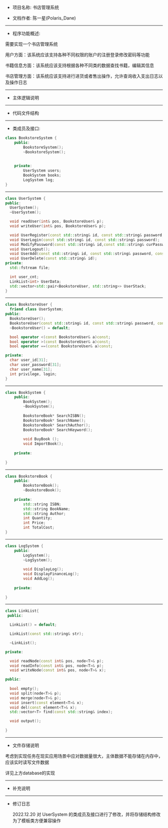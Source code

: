 * 项目名称: 书店管理系统

* 文档作者: 陈一星(Polaris_Dane)

----

* 程序功能概述:

需要实现一个书店管理系统

用户方面：该系统应该支持各种不同权限的账户的注册登录修改密码等功能

书籍信息方面：该系统应该支持根据各种不同类的数据查找书籍，编辑其信息

书店管理方面：该系统应该支持进行进货或者售出操作，允许查询收入支出日志以及操作日志

----

* 主体逻辑说明

----

* 代码文件结构

----

* 类成员及接口:

```cpp
class BookstoreSystem {
    public:
    	BookstoreSystem();
    	~BookstoreSystem();
    	
    	
    private:
    	UserSystem users;
	    BookSystem books;
    	LogSystem log;
}

```

----

```cpp
class UserSystem {
public:
  UserSystem();
  ~UserSystem();

  void readUser(int& pos, BookstoreUser& p);
  void writeUser(int& pos, BookstoreUser& p);

  void UserRegister(const std::string& id, const std::string& password, const std::string& name);
  void UserLogin(const std::string& id, const std::string& password);
  void ModifyPassword(const std::string& id,const std::string& curPassword,const std::string& newPassword);
  void UserLogout();
  void UserAdd(const std::string& id, const std::string& password, const std::string& name, const int& p);
  void UserDelete(const std::string& id);
private:
  std::fstream file;

  int user_cnt;
  LinkList<int> UserData;
  std::vector<std::pair<BookstoreUser, std::string>> UserStack;
}
```

----

```cpp
class BookstoreUser {
  friend class UserSystem;
public:
  BookstoreUser();
  BookstoreUser(const std::string& id, const std::string& password, const std::string& name, const int& p);
  ~BookstoreUser() = default;

  bool operator <(const BookstoreUser& a)const;
  bool operator >(const BookstoreUser& a)const;
  bool operator ==(const BookstoreUser& a)const;

private:
  char user_id[31];
  char user_password[31];
  char user_name[31];
  int privilege, login;
}
```

----

```cpp
class BookSystem {
    public:
    	BookSystem();
    	~BookSystem();
    
    	BookstoreBook* SearchISBN();
    	BookstoreBook* SearchName();
    	BookstoreBook* SearchAuthor();
    	BookstoreBook* SearchKeyword();
            
    	void BuyBook ();
    	void ImportBook();
    
    private:
    
}
```

----

```cpp
class BookstoreBook {
    public:
    	BookstoreBook();
    	~BookstoreBook();
    
    private:
    	std::string ISBN;
    	std::string BookName;
    	std::string Author;
    	int Quantity;
    	int Price;
    	int TotalCost;
}
```

----

```cpp
class LogSystem {
    public:
    	LogSystem();
    	~LogSystem();
    
    	void DisplayLog();
    	void DisplayFinanceLog();
    	void AddLog();
    
    private:
    	
}
```

----

```cpp
class LinkList{
 public:

  LinkList() = default;

  LinkList(const std::string& str);

  ~LinkList();

private:

  void readNode(const int& pos, node<T>& p);
  void readInfo(const int& pos, node<T>& p);
  void writeNode(const int& pos, node<T>& x);

public:
    
  bool empty();
  void split(node<T>& p);
  void merge(node<T>& p);
  void insert(const element<T>& x);
  void del(const element<T>& x);
  std::vector<T> find(const std::string& index);

  void output(); 
    
}
```

----

* 文件存储说明

考虑到实现任务在现实应用场景中应对数据量很大，主体数据不能存储在内存中，应该实时读写文件数据

详见上方$\text{database}$的实现

----

* 补充说明

----

* 修订日志

  2022.12.20	对 UserSystem 的类成员及接口进行了修改，并将存储结构修改为了模板类方便兼容操作
